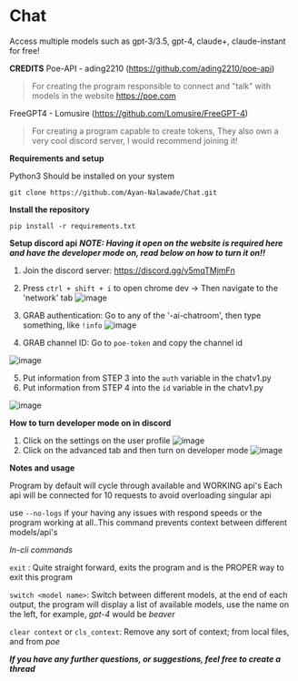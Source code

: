 # Chat
Access multiple models such as gpt-3/3.5, gpt-4, claude+, claude-instant for free!


**CREDITS**
Poe-API  - ading2210 (https://github.com/ading2210/poe-api)  

> For creating the program responsible to connect and "talk" with models in the website https://poe.com

FreeGPT4 - Lomusire (https://github.com/Lomusire/FreeGPT-4)

> For creating a program capable to create tokens, They also own a very cool discord server, I would recommend joining it!


**Requirements and setup**

Python3 Should be installed on your system

```
git clone https://github.com/Ayan-Nalawade/Chat.git
```
**Install the repository**
```
pip install -r requirements.txt
```

**Setup discord api**
***NOTE: Having it open on the website is required here and have the developer mode on, read below on how to turn it on!!***

1. Join the discord server: https://discord.gg/v5mqTMjmFn

3. Press `ctrl + shift + i` to open chrome dev -> Then navigate to the 'network' tab
![image](https://github.com/Ayan-Nalawade/Chat/assets/108238535/70cfdb6b-b052-4f21-a9bb-e8a0384bf433)

3. GRAB authentication: Go to any of the '-ai-chatroom', then type something, like `!info`
![image](https://github.com/Ayan-Nalawade/Chat/assets/108238535/441e3306-fa8b-42b3-9dde-dda0566585b5)

4. GRAB channel ID: Go to `poe-token` and copy the channel id

![image](https://github.com/Ayan-Nalawade/Chat/assets/108238535/71fee924-d88b-4921-b734-8be15aac9df5)

5. Put information from STEP 3 into the `auth` variable in the chatv1.py
6. Put information from STEP 4 into the `id` variable in the chatv1.py

![image](https://github.com/Ayan-Nalawade/Chat/assets/108238535/5743ee5d-97f1-4f64-99a0-a91a36fd0e3b)

**How to turn developer mode on in discord**

1. Click on the settings on the user profile
![image](https://github.com/Ayan-Nalawade/Chat/assets/108238535/974a3245-da57-449e-838a-e16c9a69cb17)
2. Click on the advanced tab and then turn on developer mode
![image](https://github.com/Ayan-Nalawade/Chat/assets/108238535/bbf6c731-b6af-4faa-b5bd-d48cc5a7f3bc)



**Notes and usage**

Program by default will cycle through available and WORKING api's
Each api will be connected for 10 requests to avoid overloading singular api

use `--no-logs` if your having any issues with respond speeds or the program working at all..This command prevents context between different models/api's

*In-cli commands*

`exit` : Quite straight forward, exits the program and is the PROPER way to exit this program

`switch <model name>`: Switch between different models, at the end of each output, the program will display a list of available models, use the name on the left, for example, *gpt-4* would be *beaver*

`clear context` or `cls_context`: Remove any sort of context; from local files, and from *poe*

***If you have any further questions, or suggestions, feel free to create a thread*** 
